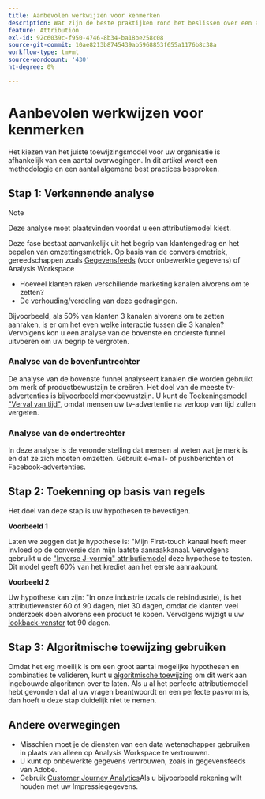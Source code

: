 ```yaml
---
title: Aanbevolen werkwijzen voor kenmerken
description: Wat zijn de beste praktijken rond het beslissen over een attributiemodel?
feature: Attribution
exl-id: 92c6039c-f950-4746-8b34-ba18be258c08
source-git-commit: 10ae8213b8745439ab5968853f655a1176b8c38a
workflow-type: tm+mt
source-wordcount: '430'
ht-degree: 0%

---
```


# Aanbevolen werkwijzen voor kenmerken

Het kiezen van het juiste toewijzingsmodel voor uw organisatie is afhankelijk van een aantal overwegingen. In dit artikel wordt een methodologie en een aantal algemene best practices besproken.

## Stap 1: Verkennende analyse

>[!NOTE]
>Deze analyse moet plaatsvinden voordat u een attributiemodel kiest.

Deze fase bestaat aanvankelijk uit het begrip van klantengedrag en het bepalen van omzettingsmetriek. Op basis van de conversiemetriek, gereedschappen zoals [Gegevensfeeds](https://experienceleague.adobe.com/docs/analytics/export/analytics-data-feed/data-feed-overview.html?lang=en) (voor onbewerkte gegevens) of Analysis Workspace

* Hoeveel klanten raken verschillende marketing kanalen alvorens om te zetten?
* De verhouding/verdeling van deze gedragingen.

Bijvoorbeeld, als 50% van klanten 3 kanalen alvorens om te zetten aanraken, is er om het even welke interactie tussen die 3 kanalen?
Vervolgens kon u een analyse van de bovenste en onderste funnel uitvoeren om uw begrip te vergroten.

### Analyse van de bovenfuntrechter

De analyse van de bovenste funnel analyseert kanalen die worden gebruikt om merk of productbewustzijn te creëren. Het doel van de meeste tv-advertenties is bijvoorbeeld merkbewustzijn. U kunt de [Toekeningsmodel &quot;Verval van tijd&quot;](/help/analyze/analysis-workspace/attribution/models.md), omdat mensen uw tv-advertentie na verloop van tijd zullen vergeten.

### Analyse van de ondertrechter

In deze analyse is de veronderstelling dat mensen al weten wat je merk is en dat ze zich moeten omzetten. Gebruik e-mail- of pushberichten of Facebook-advertenties.

## Stap 2: Toekenning op basis van regels

Het doel van deze stap is uw hypothesen te bevestigen.

**Voorbeeld 1**

Laten we zeggen dat je hypothese is: &quot;Mijn First-touch kanaal heeft meer invloed op de conversie dan mijn laatste aanraakkanaal. Vervolgens gebruikt u de [&quot;Inverse J-vormig&quot; attributiemodel](/help/analyze/analysis-workspace/attribution/models.md) deze hypothese te testen. Dit model geeft 60% van het krediet aan het eerste aanraakpunt.

**Voorbeeld 2**

Uw hypothese kan zijn: &quot;In onze industrie (zoals de reisindustrie), is het attributievenster 60 of 90 dagen, niet 30 dagen, omdat de klanten veel onderzoek doen alvorens een product te kopen. Vervolgens wijzigt u uw [lookback-venster](https://experienceleague.adobe.com/docs/analytics/analyze/analysis-workspace/attribution/models.html?lang=en#lookback-windows) tot 90 dagen.

## Stap 3: Algoritmische toewijzing gebruiken

Omdat het erg moeilijk is om een groot aantal mogelijke hypothesen en combinaties te valideren, kunt u [algoritmische toewijzing](/help/analyze/analysis-workspace/attribution/algorithmic.md) om dit werk aan ingebouwde algoritmen over te laten. Als u al het perfecte attributiemodel hebt gevonden dat al uw vragen beantwoordt en een perfecte pasvorm is, dan hoeft u deze stap duidelijk niet te nemen.

## Andere overwegingen

* Misschien moet je de diensten van een data wetenschapper gebruiken in plaats van alleen op Analysis Workspace te vertrouwen.
* U kunt op onbewerkte gegevens vertrouwen, zoals in gegevensfeeds van Adobe.
* Gebruik [Customer Journey Analytics](https://experienceleague.adobe.com/docs/analytics-platform/using/cja-overview/cja-overview.html?lang=en)Als u bijvoorbeeld rekening wilt houden met uw Impressiegegevens.

